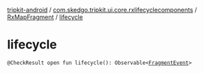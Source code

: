 [tripkit-android](../../index.md) / [com.skedgo.tripkit.ui.core.rxlifecyclecomponents](../index.md) / [RxMapFragment](index.md) / [lifecycle](./lifecycle.md)

# lifecycle

`@CheckResult open fun lifecycle(): Observable<`[`FragmentEvent`](../-fragment-event/index.md)`>`